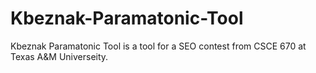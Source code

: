# Kbeznak-Paramatonic-Tool

Kbeznak Paramatonic Tool is a tool for a SEO contest from CSCE 670 at Texas A&M Universeity.
